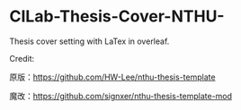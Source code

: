 # CILab-Thesis-Cover-NTHU-
Thesis cover setting with LaTex in overleaf.

Credit: 

原版：https://github.com/HW-Lee/nthu-thesis-template

魔改：https://github.com/signxer/nthu-thesis-template-mod
